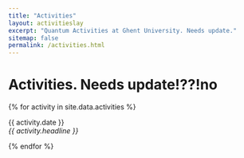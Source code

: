 ```yaml
---
title: "Activities"
layout: activitieslay
excerpt: "Quantum Activities at Ghent University. Needs update."
sitemap: false
permalink: /activities.html
---
```


# Activities. Needs update!??!no

{% for activity in site.data.activities %}
<p>{{ activity.date }} <br>
<em>{{ activity.headline }}</em></p>
{% endfor %}


